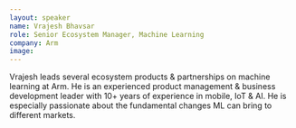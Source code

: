 ```yaml
---
layout: speaker
name: Vrajesh Bhavsar
role: Senior Ecosystem Manager, Machine Learning
company: Arm
image: 
---
```


Vrajesh leads several ecosystem products & partnerships on machine learning at Arm. He is an experienced product management & business development leader with 10+ years of experience in mobile, IoT & AI. He is especially passionate about the fundamental changes ML can bring to different markets.
